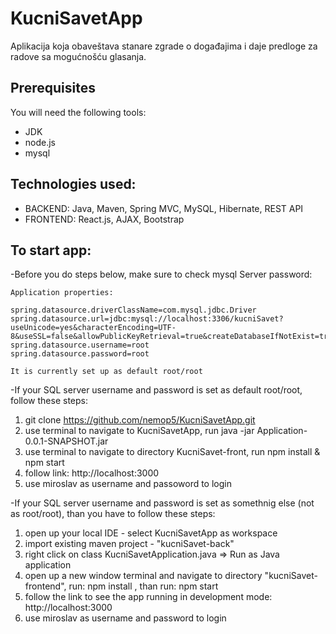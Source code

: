 # KucniSavetApp
Aplikacija koja obaveštava stanare zgrade o događajima i daje predloge za radove sa mogućnošću glasanja.

## Prerequisites

You will need the following tools:
- JDK
- node.js
- mysql

## Technologies used:
- BACKEND: Java, Maven, Spring MVC, MySQL, Hibernate, REST API 
- FRONTEND: React.js, AJAX, Bootstrap 

## To start app:

-Before you do steps below, make sure to check mysql Server password:

```
Application properties: 

spring.datasource.driverClassName=com.mysql.jdbc.Driver
spring.datasource.url=jdbc:mysql://localhost:3306/kucniSavet?useUnicode=yes&characterEncoding=UTF-8&useSSL=false&allowPublicKeyRetrieval=true&createDatabaseIfNotExist=true
spring.datasource.username=root
spring.datasource.password=root

It is currently set up as default root/root
```

-If your SQL server username and password is set as default root/root, follow these steps:
1. git clone https://github.com/nemop5/KucniSavetApp.git
2. use terminal to navigate to KucniSavetApp, run java -jar Application-0.0.1-SNAPSHOT.jar
3. use terminal to navigate to directory KucniSavet-front, run npm install & npm start
4. follow link: http://localhost:3000
5. use miroslav as username and passoword to login

-If your SQL server username and password is set as somethnig else (not as root/root), than you have to follow these steps:
1. open up your local IDE - select KucniSavetApp as workspace
2. import existing maven project - "kucniSavet-back" 
3. right click on class KucniSavetApplication.java => Run as Java application
4. open up a new window terminal and navigate to directory "kucniSavet-frontend", run: npm install , than run: npm start
5. follow the link to see the app running in development mode: http://localhost:3000 
6. use miroslav as username and password to login

